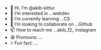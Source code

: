- 👋 Hi, I’m @akib-kittur
- 👀 I’m interested in ...webdev
- 🌱 I’m currently learning ...CS
- 💞️ I’m looking to collaborate on ...Github
- 📫 How to reach me ...akib_12_ instagram
- 😄 Pronouns: ...
- ⚡ Fun fact: ...

<!---
akib-kittur/akib-kittur is a ✨ special ✨ repository because its `README.md` (this file) appears on your GitHub profile.
You can click the Preview link to take a look at your changes.
--->
